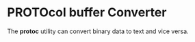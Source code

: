 # PROTOcol buffer Converter

The **protoc** utility can convert binary data to text and vice versa.
